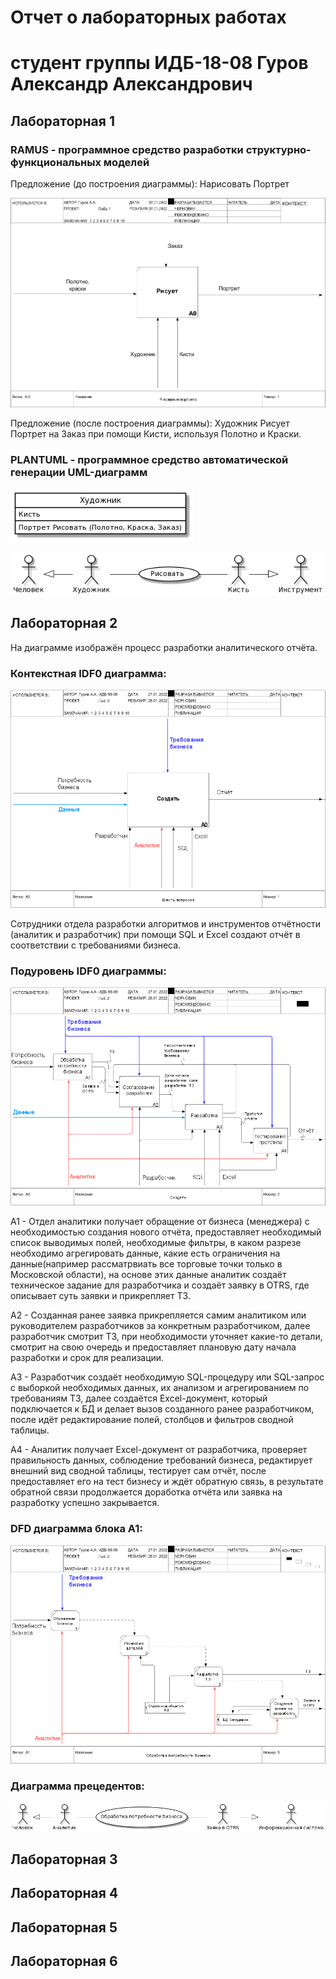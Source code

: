 # Отчет о лабораторных работах
# студент группы ИДБ-18-08 Гуров Александр Александрович

## Лабораторная 1

### RAMUS - программное средство разработки структурно-функциональных моделей

Предложение (до построения диаграммы): Нарисовать Портрет

![none](https://github.com/AlexGur25/GurovAA/blob/main/lab1/model.png)

Предложение (после построения диаграммы): Художник Рисует Портрет на Заказ при помощи Кисти, используя Полотно и Краски.

### PLANTUML - программное средство автоматической генерации UML-диаграмм

![none](https://github.com/AlexGur25/GurovAA/blob/main/lab1/model-platuniml.png)

![none](https://github.com/AlexGur25/GurovAA/blob/main/lab1/model-2-platuniml.png)

## Лабораторная 2

На диаграмме изображён процесс разработки аналитического отчёта.

### Контекстная IDF0 диаграмма:

![none](https://github.com/AlexGur25/GurovAA/blob/main/lab2/l2model.png)

Сотрудники отдела разработки алгоритмов и инструментов отчётности (аналитик и разработчик) при помощи SQL и Excel создают отчёт в соответствии с требованиями бизнеса.

### Подуровень IDF0 диаграммы:

![none](https://github.com/AlexGur25/GurovAA/blob/main/lab2/l2model-2.png)

А1 - Отдел аналитики получает обращение от бизнеса (менеджера) с необходимостью создания нового отчёта, предоставляет необходимый список выводимых полей, необходимые фильтры, в каком разрезе необходимо агрегировать данные, какие есть ограничения на данные(например рассматрвиать все торговые точки только в Московской области), на основе этих данные аналитик создаёт техническое задание для разработчика и создаёт заявку в OTRS, где описывает суть заявки и прикрепляет ТЗ.

А2 - Созданная ранее заявка прикрепляется самим аналитиком или руководителем разработчиков за конкретным разработчиком, далее разработчик смотрит ТЗ, при необходимости уточняет какие-то детали, смотрит на свою очередь и предоставляет плановую дату начала разработки и срок для реализации.

А3 - Разработчик создаёт необходимую SQL-процедуру или SQL-запрос с выборкой необходимых данных, их анализом и агрегированием по требованиям ТЗ, далее создаётся Excel-документ, который подключается к БД и делает вызов созданного ранее разработчиком, после идёт редактирование полей, столбцов и фильтров сводной таблицы. 

А4 - Аналитик получает Excel-документ от разработчика, проверяет правильность данных, соблюдение требований бизнеса, редактирует внешний вид сводной таблицы, тестирует сам отчёт, после предоставляет его на тест бизнесу и ждёт обратную связь, в результате обратной связи продолжается доработка отчёта или заявка на разработку успешно закрывается.

### DFD диаграмма блока А1:

![none](https://github.com/AlexGur25/GurovAA/blob/main/lab2/l2model-3.png)

### Диаграмма прецедентов:

![none](https://github.com/AlexGur25/GurovAA/blob/main/lab2/l2model-platunuml.png)

## Лабораторная 3

## Лабораторная 4

## Лабораторная 5

## Лабораторная 6
